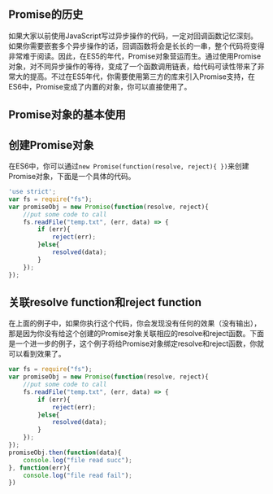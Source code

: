 ## Promise的历史  

如果大家以前使用JavaScript写过异步操作的代码，一定对回调函数记忆深刻。如果你需要嵌套多个异步操作的话，回调函数将会是长长的一串，整个代码将变得非常难于阅读。因此，在ES5的年代，Promise对象营运而生。通过使用Promise对象，对不同异步操作的等待，变成了一个函数调用链表，给代码可读性带来了非常大的提高。不过在ES5年代，你需要使用第三方的库来引入Promise支持，在ES6中，Promise变成了内置的对象，你可以直接使用了。

## Promise对象的基本使用  

创建Promise对象  
--------------------------------------------------------------------------------

在ES6中，你可以通过```new Promise(function(resolve, reject){
})```来创建Promise对象，下面是一个具体的代码。

```javascript
'use strict';
var fs = require("fs");
var promiseObj = new Promise(function(resolve, reject){
    //put some code to call
    fs.readFile("temp.txt", (err, data) => {
        if (err){
            reject(err);
        }else{
            resolved(data);
        }
    });
});
```

关联resolve function和reject function 
--------------------------------------------------------------------------------

在上面的例子中，如果你执行这个代码，你会发现没有任何的效果（没有输出），那是因为你没有给这个创建的Promise对象关联相应的resolve和reject函数。下面是一个进一步的例子，这个例子将给Promise对象绑定resolve和reject函数，你就可以看到效果了。

```javascript
var fs = require("fs");
var promiseObj = new Promise(function(resolve, reject){
    //put some code to call
    fs.readFile("temp.txt", (err, data) => {
        if (err){
            reject(err);
        }else{
            resolved(data);
        }
    });
});
promiseObj.then(function(data){
    console.log("file read succ");
}, function(err){
    console.log("file read fail");
})
```
